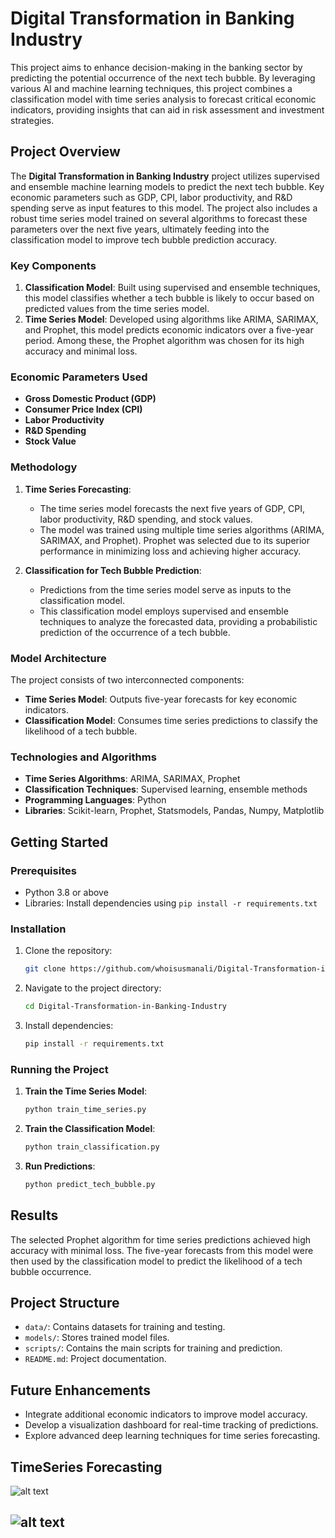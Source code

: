 # Digital Transformation in Banking Industry

This project aims to enhance decision-making in the banking sector by predicting the potential occurrence of the next tech bubble. By leveraging various AI and machine learning techniques, this project combines a classification model with time series analysis to forecast critical economic indicators, providing insights that can aid in risk assessment and investment strategies.

## Project Overview

The **Digital Transformation in Banking Industry** project utilizes supervised and ensemble machine learning models to predict the next tech bubble. Key economic parameters such as GDP, CPI, labor productivity, and R&D spending serve as input features to this model. The project also includes a robust time series model trained on several algorithms to forecast these parameters over the next five years, ultimately feeding into the classification model to improve tech bubble prediction accuracy.

### Key Components

1. **Classification Model**: Built using supervised and ensemble techniques, this model classifies whether a tech bubble is likely to occur based on predicted values from the time series model.  
2. **Time Series Model**: Developed using algorithms like ARIMA, SARIMAX, and Prophet, this model predicts economic indicators over a five-year period. Among these, the Prophet algorithm was chosen for its high accuracy and minimal loss.

### Economic Parameters Used
- **Gross Domestic Product (GDP)**
- **Consumer Price Index (CPI)**
- **Labor Productivity**
- **R&D Spending**
- **Stock Value**

### Methodology

1. **Time Series Forecasting**:
   - The time series model forecasts the next five years of GDP, CPI, labor productivity, R&D spending, and stock values.
   - The model was trained using multiple time series algorithms (ARIMA, SARIMAX, and Prophet). Prophet was selected due to its superior performance in minimizing loss and achieving higher accuracy.
   
2. **Classification for Tech Bubble Prediction**:
   - Predictions from the time series model serve as inputs to the classification model.
   - This classification model employs supervised and ensemble techniques to analyze the forecasted data, providing a probabilistic prediction of the occurrence of a tech bubble.

### Model Architecture

The project consists of two interconnected components:
- **Time Series Model**: Outputs five-year forecasts for key economic indicators.
- **Classification Model**: Consumes time series predictions to classify the likelihood of a tech bubble.

### Technologies and Algorithms

- **Time Series Algorithms**: ARIMA, SARIMAX, Prophet
- **Classification Techniques**: Supervised learning, ensemble methods
- **Programming Languages**: Python
- **Libraries**: Scikit-learn, Prophet, Statsmodels, Pandas, Numpy, Matplotlib

## Getting Started

### Prerequisites
- Python 3.8 or above
- Libraries: Install dependencies using `pip install -r requirements.txt`

### Installation

1. Clone the repository:
   ```bash
   git clone https://github.com/whoisusmanali/Digital-Transformation-in-Banking-Industry.git
   ```
2. Navigate to the project directory:
   ```bash
   cd Digital-Transformation-in-Banking-Industry
   ```
3. Install dependencies:
   ```bash
   pip install -r requirements.txt
   ```

### Running the Project

1. **Train the Time Series Model**:
   ```bash
   python train_time_series.py
   ```
2. **Train the Classification Model**:
   ```bash
   python train_classification.py
   ```
3. **Run Predictions**:
   ```bash
   python predict_tech_bubble.py
   ```

## Results

The selected Prophet algorithm for time series predictions achieved high accuracy with minimal loss. The five-year forecasts from this model were then used by the classification model to predict the likelihood of a tech bubble occurrence.

## Project Structure

- `data/`: Contains datasets for training and testing.
- `models/`: Stores trained model files.
- `scripts/`: Contains the main scripts for training and prediction.
- `README.md`: Project documentation.

## Future Enhancements

- Integrate additional economic indicators to improve model accuracy.
- Develop a visualization dashboard for real-time tracking of predictions.
- Explore advanced deep learning techniques for time series forecasting.


## TimeSeries Forecasting
![alt text](<Screenshot 2024-11-01 at 6.18.27 PM.png>)

![alt text](<Screenshot 2024-11-01 at 6.17.53 PM-1.png>)
---